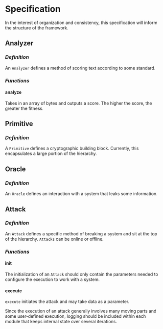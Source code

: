 # Specification
In the interest of organization and consistency, this specification will inform the structure of the framework.


## **Analyzer**

### _Definition_
An `Analyzer` defines a method of scoring text according to some standard.

### _Functions_

#### analyze
Takes in an array of bytes and outputs a score. The higher the score, the greater the fitness.


## **Primitive**

### _Definition_
A `Primitive` defines a cryptographic building block. Currently, this encapsulates a large portion of the hierarchy.



## **Oracle**

### _Definition_
An `Oracle` defines an interaction with a system that leaks some information.



## **Attack**

### _Definition_
An `Attack` defines a specific method of breaking a system and sit at the top of the hierarchy. `Attacks` can be online or offline.

### _Functions_

#### init
The initialization of an `Attack` should only contain the parameters needed to configure the execution to work with a system.

#### execute
`execute` initiates the attack and may take data as a parameter.

Since the execution of an attack generally involves many moving parts and some user-defined execution, logging should be included within each module that keeps internal state over several iterations.